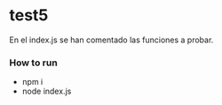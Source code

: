 # test5

En el index.js se han comentado las funciones a probar.

### How to run
  - npm i
  - node index.js
  